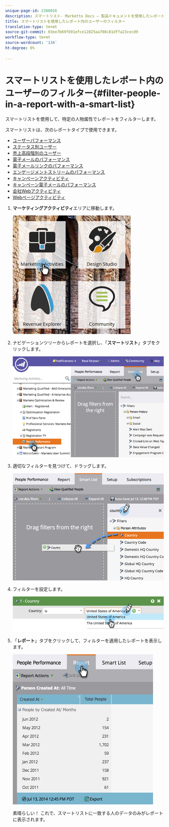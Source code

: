 ```yaml
---
unique-page-id: 2360016
description: スマートリスト- Marketto Docs — 製品ドキュメントを使用したレポート内のユーザーのフィルター
title: スマートリストを使用したレポート内のユーザーのフィルター
translation-type: tm+mt
source-git-commit: 03ee7b69f691efce12825aa708c81dffa23cecd9
workflow-type: tm+mt
source-wordcount: '134'
ht-degree: 0%

---
```



# スマートリストを使用したレポート内のユーザーのフィルター{#filter-people-in-a-report-with-a-smart-list}

スマートリストを使用して、特定の人物属性でレポートをフィルターします。

スマートリストは、次のレポートタイプで使用できます。

* [ユーザーパフォーマンス](/help/marketo/product-docs/reporting/basic-reporting/report-types/people-performance-report.md)
* [ステータス別ユーザー](/help/marketo/product-docs/reporting/basic-reporting/report-types/people-by-status-report.md)
* [売上高段階別のユーザー](/help/marketo/product-docs/reporting/revenue-cycle-analytics/revenue-tools/people-by-revenue-stage-report.md)
* [電子メールのパフォーマンス](/help/marketo/product-docs/email-marketing/email-programs/email-program-data/email-performance-report.md)
* [電子メールリンクのパフォーマンス](/help/marketo/product-docs/email-marketing/email-programs/email-program-data/email-link-performance-report.md)
* [エンゲージメントストリームのパフォーマンス](/help/marketo/product-docs/email-marketing/drip-nurturing/reports-and-notifications/engagement-stream-performance-report.md)
* [キャンペーンアクティビティ](/help/marketo/product-docs/reporting/basic-reporting/report-types/campaign-activity-report.md)
* [キャンペーン電子メールのパフォーマンス](/help/marketo/product-docs/reporting/basic-reporting/report-types/campaign-email-performance-report.md)
* [会社Webアクティビティ](/help/marketo/product-docs/reporting/basic-reporting/report-types/company-web-activity-report.md)
* [Webページアクティビティ](/help/marketo/product-docs/reporting/basic-reporting/report-types/web-page-activity-report.md)

1. **マーケティングアクティビティ**&#x200B;エリアに移動します。

   ![](assets/image2017-3-27-11-3a31-3a2.png)

1. ナビゲーションツリーからレポートを選択し、「**スマートリスト**」タブをクリックします。

   ![](assets/image2017-3-27-14-3a12-3a53.png)

1. 適切なフィルターを見つけて、ドラッグします。

   ![](assets/image2017-3-27-14-3a13-3a46.png)

1. フィルターを設定します。

   ![](assets/image2014-9-16-12-3a35-3a50.png)

1. 「**レポート**」タブをクリックして、フィルターを適用したレポートを表示します。

   ![](assets/image2017-3-27-14-3a14-3a16.png)

   素晴らしい！ これで、スマートリストに一致する人のデータのみがレポートに表示されます。
